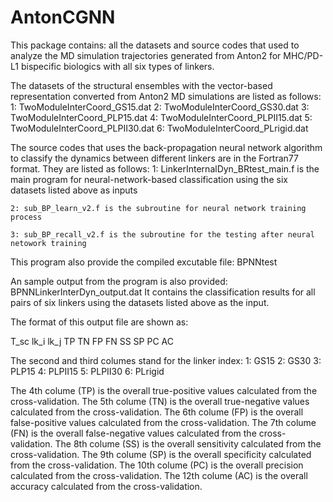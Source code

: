 # AntonCGNN
This package contains:
all the datasets and source codes that used to analyze the MD simulation trajectories 
generated from Anton2 for MHC/PD-L1 bispecific biologics with all six types of linkers.

The datasets of the structural ensembles with the vector-based representation converted from Anton2 MD simulations are listed as follows:
    1: TwoModuleInterCoord_GS15.dat
    2: TwoModuleInterCoord_GS30.dat
    3: TwoModuleInterCoord_PLP15.dat
    4: TwoModuleInterCoord_PLPII15.dat
    5: TwoModuleInterCoord_PLPII30.dat
    6: TwoModuleInterCoord_PLrigid.dat  
    
The source codes that uses the back-propagation neural network algorithm to classify the dynamics between different linkers are in the Fortran77 format.
They are listed as follows:
    1: LinkerInternalDyn_BRtest_main.f is the main program for neural-network-based classification using the six datasets listed above as inputs
    
    2: sub_BP_learn_v2.f is the subroutine for neural network training process
    
    3: sub_BP_recall_v2.f is the subroutine for the testing after neural netowork training
    
This program also provide the compiled excutable file: BPNNtest

An sample output from the program is also provided:  BPNNLinkerInterDyn_output.dat
It contains the classification results for all pairs of six linkers using the datasets listed above as the input.

The format of this output file are shown as:

 T_sc lk_i lk_j   TP   TN   FP   FN   SS   SP   PC   AC

The second and third columes stand for the linker index:
 1: GS15
 2: GS30
 3: PLP15
 4: PLPII15
 5: PLPII30
 6: PLrigid
 
The 4th colume (TP) is the overall true-positive values calculated from the cross-validation. 
The 5th colume (TN) is the overall true-negative values calculated from the cross-validation.
The 6th colume (FP) is the overall false-positive values calculated from the cross-validation.
The 7th colume (FN) is the overall false-negative values calculated from the cross-validation.
The 8th colume (SS) is the overall sensitivity calculated from the cross-validation.
The 9th colume (SP) is the overall specificity calculated from the cross-validation.
The 10th colume (PC) is the overall precision calculated from the cross-validation.
The 12th colume (AC) is the overall accuracy calculated from the cross-validation.
